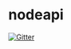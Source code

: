 # nodeapi

[![Gitter](https://badges.gitter.im/Join%20Chat.svg)](https://gitter.im/MRN-Code/nodeapi?utm_source=badge&utm_medium=badge&utm_campaign=pr-badge&utm_content=badge)